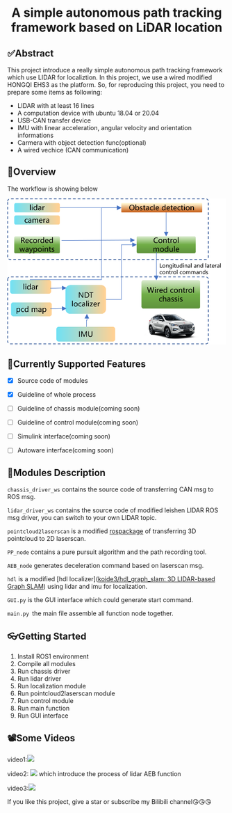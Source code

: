 <div align="center">
<h1>A simple autonomous path tracking framework based on LiDAR location</h1>
</div>



## ✅Abstract

This project introduce a really simple autonomous path tracking framework which use LIDAR for localiztion. In this project, we use a wired modified HONGQI EHS3 as the platform. So, for reproducing this project, you need to prepare some items as following:

- LIDAR with at least 16 lines
- A computation device with ubuntu 18.04 or 20.04
- USB-CAN transfer device
- IMU with linear acceleration, angular velocity and orientation informations
- Carmera with object detection func(optional)
- A wired vechice (CAN communication)



## 🚗Overview

The workflow is showing below

![](imgs/framework.png)



## 🚀Currently Supported Features

- [x] Source code of modules
- [x] Guideline of whole process
- [ ] Guideline of chassis module(coming soon)
- [ ] Guideline of control module(coming soon)
- [ ] Simulink interface(coming soon)
- [ ] Autoware interface(coming soon)



## 📃Modules Description

`chassis_driver_ws` contains the source code of transferring CAN msg to ROS msg.

`lidar_driver_ws` contains the source code of modified leishen LIDAR ROS msg driver, you can switch to your own LIDAR topic.

`pointcloud2laserscan` is a modified [rospackage](https://github.com/ros-perception/pointcloud_to_laserscan) of transferring 3D pointcloud to 2D laserscan.

`PP_node` contains a pure pursuit algorithm and the path recording tool.

`AEB_node` generates deceleration command based on laserscan msg.

`hdl` is a modified [hdl localizer]([koide3/hdl_graph_slam: 3D LIDAR-based Graph SLAM](https://github.com/koide3/hdl_graph_slam)) using lidar and imu for localization.

`GUI.py` is the GUI interface which could generate start command.

`main.py `the main file assemble all function node together.



## 👓Getting Started

1. Install ROS1 environment
2. Compile all modules
3. Run chassis driver
4. Run lidar driver
5. Run localization module
6. Run pointcloud2laserscan module
7. Run control module
8. Run main function
9. Run GUI interface



## 📽️Some Videos
<div>video1:<a href="https://www.bilibili.com/video/BV1DveJenETf/?spm_id_from=333.1387.homepage.video_card.click&vd_source=819e867e1befe03121afc7bb3fad1f2e"><img src="https://www.bilibili.com/favicon.ico"></a>

video2: <a href="https://www.bilibili.com/video/BV1rBHye3Eb2/?spm_id_from=333.1387.homepage.video_card.click"><img src="https://www.bilibili.com/favicon.ico"></a> which introduce the process of lidar AEB function

video3:<a href="https://www.bilibili.com/video/BV1X854zmEYG/?spm_id_from=333.1387.homepage.video_card.click"><img src="https://www.bilibili.com/favicon.ico"></a>

</div>

If you like this project, give a star or subscribe my Bilibili channel😘😘😘


